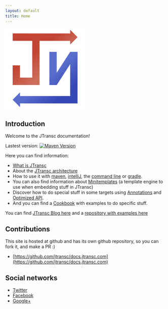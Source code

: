 ```yaml
---
layout: default
title: Home
---
```


<img src="/i/logo.svg" width="256" height="256" />

## Introduction

Welcome to the JTransc documentation!

Lastest version: [![Maven Version](https://img.shields.io/github/tag/jtransc/jtransc.svg?style=flat&label=maven)](http://search.maven.org/#search%7Cga%7C1%7Ca%3A%22jtransc-maven-plugin%22)

Here you can find information:

* [What is JTransc](/about)
* About the [JTransc architecture](/architecture)
* How to use it with [maven](/usage/maven), [intelliJ](/usage/intellij), the [command line](/usage/commandline) or [gradle](/usage/gradle).
* You can also find information about [Minitemplates](/minitemplates) (a template engine to use when embedding stuff in JTransc)
* Discover how to do special stuff in some targets using [Annotations](/jtransc-rt-core/annotations) and [Optimized API](/jtransc-rt-core/optimized-api).
* And you can find a [Cookbook](/cookbook) with examples to do specific stuff.

You can find [JTransc Blog here](http://blog.jtransc.com/) and a [repository with examples here](https://github.com/jtransc/jtransc-examples)

## Contributions

This site is hosted at github and has its own github repository, so you can fork it, and make a PR :)

* [https://github.com/jtransc/docs.jtransc.com](https://github.com/jtransc/docs.jtransc.com)

## Social networks

* [Twitter](http://twitter.com/jtransc)
* [Facebook](https://www.facebook.com/jtransc)
* [Google+](https://plus.google.com/b/108006925270550871685/108006925270550871685)
